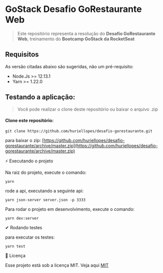# GoStack Desafio GoRestaurante Web

> Este repositório representa a resolução do **Desafio GoRestaurante Web**, treinamento do **Bootcamp GoStack da RocketSeat**

## Requisitos

As versão citadas abaixo são sugeridas, não um pré-requisito:

- Node.Js >= 12.13.1
- Yarn >= 1.22.0

## Testando a aplicação:
> Você pode realizar o clone deste repositório ou baixar o arquivo .zip

#### Clone este repositório:

````
git clone https://github.com/huriellopes/desafio-gorestaurante.git
````

para baixar o zip: [https://github.com/huriellopes/desafio-gorestaurante/archive/master.zip](https://github.com/huriellopes/desafio-gorestaurante/archive/master.zip)

⚡ Executando o projeto

Na raiz do projeto, execute o comando:

````
yarn
````

rode a api, executando a seguinte api:

````
yarn json-server server.json -p 3333
````

Para rodar o projeto em desenvolvimento, execute o comando:

````
yarn dev:server
````

✔ Rodando testes

para executar os testes:

````
yarn test
````

📝 Licença

Esse projeto está sob a licença MIT. Veja aqui [MIT](LICENSE)
